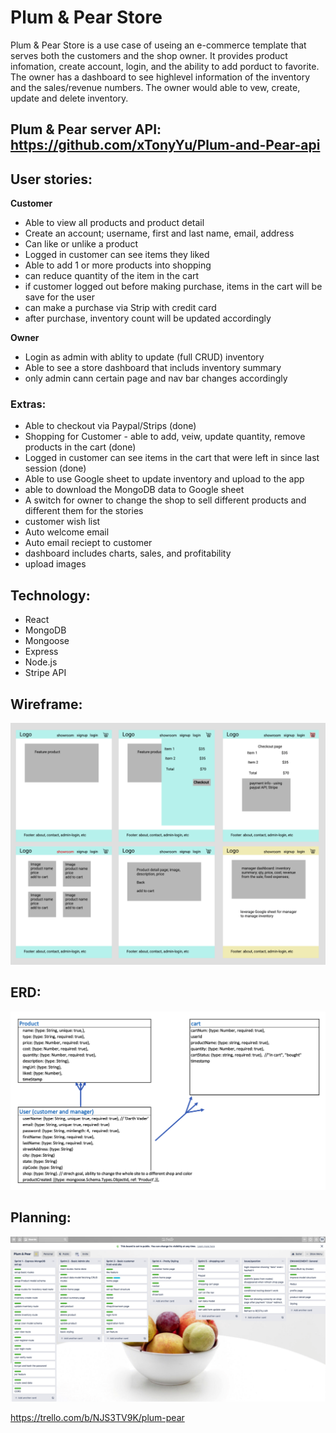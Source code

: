 # Plum & Pear Store

Plum & Pear Store is a use case of useing an e-commerce template that serves both the customers and the shop owner.  It provides product infomation, create account, login, and the ability to add porduct to favorite.  The owner has a dashboard to see highlevel information of the inventory and the sales/revenue numbers.  The owner would able to vew, create, update and delete inventory.

## Plum & Pear server API: https://github.com/xTonyYu/Plum-and-Pear-api

## User stories:

**Customer**
- Able to view all products and product detail
- Create an account; username, first and last name, email, address
- Can like or unlike a product
- Logged in customer can see items they liked
- Able to add 1 or more products into shopping
- can reduce quantity of the item in the cart
- if customer logged out before making purchase, items in the cart will be save for the user
- can make a purchase via Strip with credit card
- after purchase, inventory count will be updated accordingly

**Owner**
- Login as admin with ablity to update (full CRUD) inventory
- Able to see a store dashboard that includs inventory summary
- only admin cann certain page and nav bar changes accordingly

### Extras:

- Able to checkout via Paypal/Strips (done)
- Shopping for Customer - able to add, veiw, update quantity, remove products in the cart (done)
- Logged in customer can see items in the cart that were left in since last session (done)
- Able to use Google sheet to update inventory and upload to the app
- able to download the MongoDB data to Google sheet
- A switch for owner to change the shop to sell different products and different them for the stories
- customer wish list
- Auto welcome email
- Auto email reciept to customer
- dashboard includes charts, sales, and profitability
- upload images

## Technology: 

- React
- MongoDB
- Mongoose
- Express
- Node.js
- Stripe API

## Wireframe:

![wireframe](./asset/Wireframe-PlumAndPearStore.png)

## ERD:

![ERD](./asset/ERD.png)

## Planning:

![planning](./asset/trello-planning.png)

https://trello.com/b/NJS3TV9K/plum-pear
